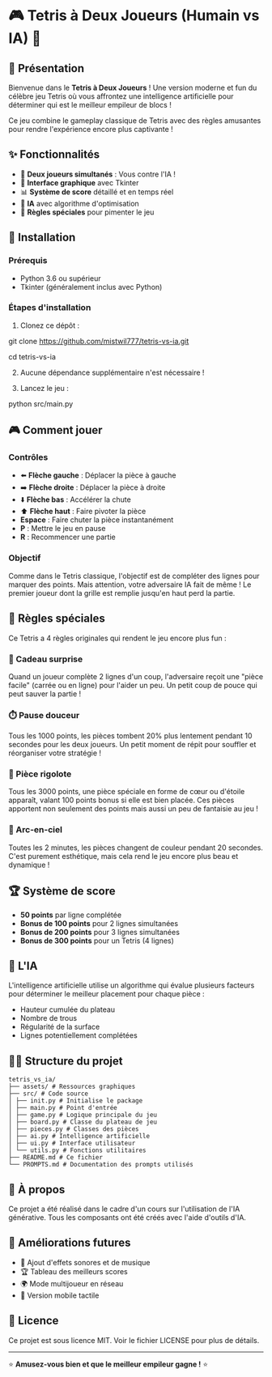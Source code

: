 # 🎮 Tetris à Deux Joueurs (Humain vs IA) 🤖

## 🌟 Présentation

Bienvenue dans le **Tetris à Deux Joueurs** ! Une version moderne et fun du célèbre jeu Tetris où vous affrontez une intelligence artificielle pour déterminer qui est le meilleur empileur de blocs !

Ce jeu combine le gameplay classique de Tetris avec des règles amusantes pour rendre l'expérience encore plus captivante !

## ✨ Fonctionnalités

- 🎲 **Deux joueurs simultanés** : Vous contre l'IA !
- 🎯 **Interface graphique** avec Tkinter
- 📊 **Système de score** détaillé et en temps réel
- 🧠 **IA** avec algorithme d'optimisation
- 🎁 **Règles spéciales** pour pimenter le jeu

## 🚀 Installation

### Prérequis

- Python 3.6 ou supérieur
- Tkinter (généralement inclus avec Python)

### Étapes d'installation

1. Clonez ce dépôt :

git clone https://github.com/mistwil777/tetris-vs-ia.git

cd tetris-vs-ia


2. Aucune dépendance supplémentaire n'est nécessaire !

3. Lancez le jeu :

python src/main.py


## 🎮 Comment jouer

### Contrôles

- ⬅️ **Flèche gauche** : Déplacer la pièce à gauche
- ➡️ **Flèche droite** : Déplacer la pièce à droite
- ⬇️ **Flèche bas** : Accélérer la chute
- ⬆️ **Flèche haut** : Faire pivoter la pièce
- **Espace** : Faire chuter la pièce instantanément
- **P** : Mettre le jeu en pause
- **R** : Recommencer une partie

### Objectif

Comme dans le Tetris classique, l'objectif est de compléter des lignes pour marquer des points. Mais attention, votre adversaire IA fait de même ! Le premier joueur dont la grille est remplie jusqu'en haut perd la partie.

## 🌈 Règles spéciales

Ce Tetris a 4 règles originales qui rendent le jeu encore plus fun :

### 🎁 Cadeau surprise

Quand un joueur complète 2 lignes d'un coup, l'adversaire reçoit une "pièce facile" (carrée ou en ligne) pour l'aider un peu. Un petit coup de pouce qui peut sauver la partie !

### ⏱️ Pause douceur

Tous les 1000 points, les pièces tombent 20% plus lentement pendant 10 secondes pour les deux joueurs. Un petit moment de répit pour souffler et réorganiser votre stratégie !

### 💖 Pièce rigolote

Tous les 3000 points, une pièce spéciale en forme de cœur ou d'étoile apparaît, valant 100 points bonus si elle est bien placée. Ces pièces apportent non seulement des points mais aussi un peu de fantaisie au jeu !

### 🌈 Arc-en-ciel

Toutes les 2 minutes, les pièces changent de couleur pendant 20 secondes. C'est purement esthétique, mais cela rend le jeu encore plus beau et dynamique !

## 🏆 Système de score

- **50 points** par ligne complétée
- **Bonus de 100 points** pour 2 lignes simultanées
- **Bonus de 200 points** pour 3 lignes simultanées
- **Bonus de 300 points** pour un Tetris (4 lignes)

## 🧠 L'IA

L'intelligence artificielle utilise un algorithme qui évalue plusieurs facteurs pour déterminer le meilleur placement pour chaque pièce :

- Hauteur cumulée du plateau
- Nombre de trous
- Régularité de la surface
- Lignes potentiellement complétées

## 👨‍💻 Structure du projet
```
tetris_vs_ia/
├── assets/ # Ressources graphiques
├── src/ # Code source
│ ├── init.py # Initialise le package
│ ├── main.py # Point d'entrée
│ ├── game.py # Logique principale du jeu
│ ├── board.py # Classe du plateau de jeu
│ ├── pieces.py # Classes des pièces
│ ├── ai.py # Intelligence artificielle
│ ├── ui.py # Interface utilisateur
│ └── utils.py # Fonctions utilitaires
├── README.md # Ce fichier
└── PROMPTS.md # Documentation des prompts utilisés
```

## 🌟 À propos

Ce projet a été réalisé dans le cadre d'un cours sur l'utilisation de l'IA générative. Tous les composants ont été créés avec l'aide d'outils d'IA.

## 🔄 Améliorations futures

- 🎵 Ajout d'effets sonores et de musique
- 🏆 Tableau des meilleurs scores
- 🌍 Mode multijoueur en réseau
- 📱 Version mobile tactile

## 📝 Licence

Ce projet est sous licence MIT. Voir le fichier LICENSE pour plus de détails.

---

⭐ **Amusez-vous bien et que le meilleur empileur gagne !** ⭐
